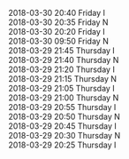 2018-03-30 20:40 Friday  I  
2018-03-30 20:35 Friday  N  
2018-03-30 20:20 Friday  I  
2018-03-30 09:50 Friday  N  
2018-03-29 21:45 Thursday  I  
2018-03-29 21:40 Thursday  N  
2018-03-29 21:20 Thursday  I  
2018-03-29 21:15 Thursday  N  
2018-03-29 21:05 Thursday  I  
2018-03-29 21:00 Thursday  N  
2018-03-29 20:55 Thursday  I  
2018-03-29 20:50 Thursday  N  
2018-03-29 20:45 Thursday  I  
2018-03-29 20:30 Thursday  N  
2018-03-29 20:25 Thursday  I  
